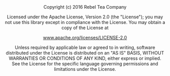 <center> Copyright (c) 2016 Rebel Tea Company<br>

Licensed under the Apache License, Version 2.0 (the "License"); you may not use this library except in compliance with the License. You may obtain a copy of the License at<br>

www.apache.org/licenses/LICENSE-2.0<br>

Unless required by applicable law or agreed to in writing, software distributed under the License is distributed on an "AS IS" BASIS, WITHOUT WARRANTIES OR CONDITIONS OF ANY KIND, either express or implied. See the License for the specific language governing permissions and limitations under the License. <center>
